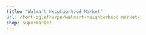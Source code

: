 ```yaml
---
title: "Walmart Neighborhood Market"
url: /fort-oglethorpe/walmart-neighborhood-market/
shop: supermarket
---
```

